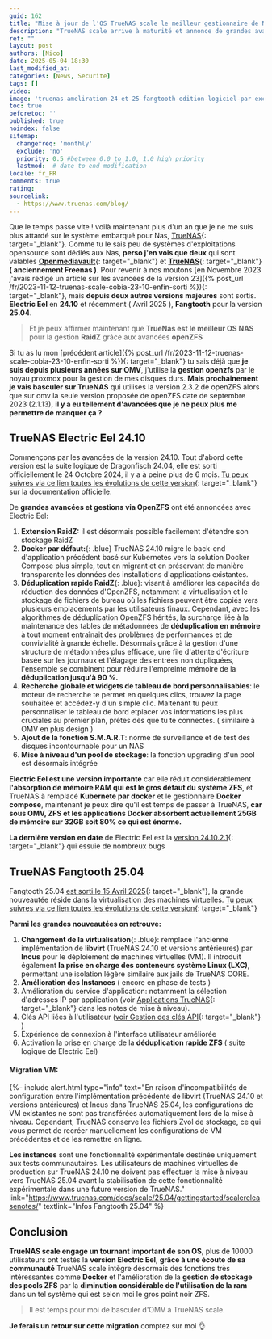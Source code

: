 ```yaml
---
guid: 162
title: "Mise à jour de l'OS TrueNAS scale le meilleur gestionnaire de NAS du moment !"
description: "TrueNAS scale arrive à maturité et annonce de grandes avancées qui me permettent désormais de quitter OMV mon ancien gestionnaire de NAS."
ref: ""
layout: post
authors: [Nico]
date: 2025-05-04 18:30
last_modified_at: 
categories: [News, Securite]
tags: []
video: 
image: 'truenas-ameliration-24-et-25-fangtooth-edition-logiciel-par-excellence.png'
toc: true
beforetoc: ''
published: true
noindex: false
sitemap:
  changefreq: 'monthly'
  exclude: 'no'
  priority: 0.5 #between 0.0 to 1.0, 1.0 high priority
  lastmod:  # date to end modification
locale: fr_FR
comments: true
rating:  
sourcelink:
  - https://www.truenas.com/blog/
---
```


Que le temps passe vite ! voilà maintenant plus d'un an que je ne me suis plus attardé sur le système embarqué pour Nas, [TrueNAS](https://www.truenas.com/){: target="_blank"}. Comme tu le sais peu de systèmes d'exploitations opensource sont dédiés aux Nas, **perso j'en vois que deux** qui sont valables [**Openmediavault**](https://www.openmediavault.org/){: target="_blank"} et [**TrueNAS**](https://www.truenas.com/){: target="_blank"} **( anciennement Freenas )**. Pour revenir à nos moutons [en Novembre 2023 j'avais rédigé un article sur les avancées de la version 23]({% post_url /fr/2023-11-12-truenas-scale-cobia-23-10-enfin-sorti %}){: target="_blank"}, mais **depuis deux autres versions majeures** sont sortis. **Electric Eel** en **24.10** et récemment ( Avril 2025 ), **Fangtooth** pour la version **25.04**.

> Et je peux affirmer maintenant que **TrueNas est le meilleur OS NAS** pour la gestion **RaidZ** grâce aux avancées **openZFS**

Si tu as lu mon [précédent article]({% post_url /fr/2023-11-12-truenas-scale-cobia-23-10-enfin-sorti %}){: target="_blank"} tu sais déjà que **je suis depuis plusieurs années sur OMV**, j'utilise la **gestion openzfs** par le noyau proxmox pour la gestion de mes disques durs. **Mais prochainement je vais basculer sur TrueNAS** qui utilises la version 2.3.2 de openZFS alors que sur omv la seule version proposée de openZFS date de septembre 2023 (2.1.13), **il y a eu tellement d'avancées que je ne peux plus me permettre de manquer ça ?**

## TrueNAS Electric Eel 24.10

Commençons par les avancées de la version 24.10. Tout d'abord cette version est la suite logique de Dragonfisch 24.04, elle est sorti officiellement le 24 Octobre 2024, il y a à peine plus de 6 mois. [Tu peux suivres via ce lien toutes les évolutions de cette version](https://www.truenas.com/docs/scale/24.10/gettingstarted/scalereleasenotes/){: target="_blank"} sur la documentation officielle.

De **grandes avancées et gestions via OpenZFS** ont été annoncées avec Electric Eel:

1. **Extension RaidZ:** il est désormais possible facilement d'étendre son stockage RaidZ
2. **Docker par défaut:**{: .blue} TrueNAS 24.10 migre le back-end d'application précédent basé sur Kubernetes vers la solution Docker Compose plus simple, tout en migrant et en préservant de manière transparente les données des installations d'applications existantes.
3. **Déduplication rapide RaidZ**{: .blue}: visant à améliorer les capacités de réduction des données d'OpenZFS, notamment la virtualisation et le stockage de fichiers de bureau où les fichiers peuvent être copiés vers plusieurs emplacements par les utilisateurs finaux. Cependant, avec les algorithmes de déduplication OpenZFS hérités, la surcharge liée à la maintenance des tables de métadonnées de **déduplication en mémoire** à tout moment entraînait des problèmes de performances et de convivialité à grande échelle. Désormais grâce à la gestion d'une structure de métadonnées plus efficace, une file d'attente d'écriture basée sur les journaux et l'élagage des entrées non dupliquées, l'ensemble se combinent pour réduire l'empreinte mémoire de la **déduplication jusqu'à 90 %.**
4. **Recherche globale et widgets de tableau de bord personnalisables**: le moteur de recherche te permet en quelques clics, trouvez la page souhaitée et accédez-y d'un simple clic. Maitenant tu peux personnaliser le tableau de bord etplacer vos informations les plus cruciales au premier plan, prêtes dès que tu te connectes. ( similaire à OMV en plus design )
5. **Ajout de la fonction S.M.A.R.T**: norme de surveillance et de test des disques incontournable pour un NAS
6. **Mise à niveau d'un pool de stockage**: la fonction upgrading d'un pool est désormais intégrée

**Electric Eel est une version importante** car elle réduit considérablement **l'absorption de mémoire RAM qui est le gros défaut du système ZFS**, et TrueNAS à remplacé **Kubernete par docker** et le gestionnaire **Docker compose**, maintenant je peux dire qu'il est temps de passer à TrueNAS, **car sous OMV, ZFS et les applications Docker absorbent actuellement 25GB de mémoire sur 32GB soit 80% ce qui est énorme.**

**La dernière version en date** de Electric Eel est la [version 24.10.2.1](http://truenas.com/docs/scale/24.10/gettingstarted/scalereleasenotes/#241021){: target="_blank"} qui essuie de nombreux bugs

## TrueNAS Fangtooth 25.04

Fangtooth 25.04 [est sorti le 15 Avril 2025](https://www.truenas.com/blog/truenas-fangtooth-25-04-release/){: target="_blank"}, la grande nouveautée réside dans la virtualisation des machines virtuelles. [Tu peux suivres via ce lien toutes les évolutions de cette version](https://www.truenas.com/docs/scale/25.04/gettingstarted/scalereleasenotes/){: target="_blank"}

**Parmi les grandes nouveautées on retrouve:**

1. **Changement de la virtualisation**{: .blue}: remplace l'ancienne implémentation de **libvirt** (TrueNAS 24.10 et versions antérieures) par **Incus** pour le déploiement de machines virtuelles (VM). Il introduit également **la prise en charge des conteneurs système Linux (LXC)**, permettant une isolation légère similaire aux jails de TrueNAS CORE.
2. **Amélioration des Instances** ( encore en phase de tests )
3. Amélioration du service d'application: notamment la sélection d'adresses IP par application (voir [Applications TrueNAS](https://www.truenas.com/docs/scale/25.04/gettingstarted/scalereleasenotes/#truenas-apps){: target="_blank"} dans les notes de mise à niveau).
4. Clés API liées à l'utilisateur ([voir Gestion des clés API](https://www.truenas.com/docs/scale/25.04/scaletutorials/toptoolbar/managingapikeys/){: target="_blank"} )
5. Expérience de connexion à l'interface utilisateur améliorée
6. Activation la prise en charge de la **déduplication rapide ZFS** ( suite logique de Electric Eel)

#### Migration VM:

{%- include alert.html type="info" text="En raison d'incompatibilités de configuration entre l'implémentation précédente de libvirt (TrueNAS 24.10 et versions antérieures) et Incus dans TrueNAS 25.04, les configurations de VM existantes ne sont pas transférées automatiquement lors de la mise à niveau. Cependant, TrueNAS conserve les fichiers Zvol de stockage, ce qui vous permet de recréer manuellement les configurations de VM précédentes et de les remettre en ligne.

<b>Les instances</b> sont une fonctionnalité expérimentale destinée uniquement aux tests communautaires. Les utilisateurs de machines virtuelles de production sur TrueNAS 24.10 ne doivent pas effectuer la mise à niveau vers TrueNAS 25.04 avant la stabilisation de cette fonctionnalité expérimentale dans une future version de TrueNAS." link="https://www.truenas.com/docs/scale/25.04/gettingstarted/scalereleasenotes/" textlink="Infos Fangtooth 25.04" %}

## Conclusion

**TrueNAS scale engage un tournant important de son OS**, plus de 10000 utilisateurs ont testés la **version Electric Eel**, **grâce à une écoute de sa communauté** TrueNAS scale intègre désormais des fonctions très intéressantes comme **Docker** et l'amélioration de la **gestion de stockage des pools ZFS** par la **diminution considérable de l'utilisation de la ram** dans un tel système qui est selon moi le gros point noir ZFS.

> Il est temps pour moi de basculer d'OMV à TrueNAS scale.

**Je ferais un retour sur cette migration** comptez sur moi 👌


